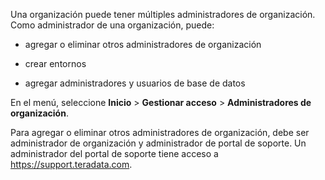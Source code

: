 Una organización puede tener múltiples administradores de organización. Como administrador de una organización, puede:

-   agregar o eliminar otros administradores de organización

-   crear entornos

-   agregar administradores y usuarios de base de datos

En el menú, seleccione **Inicio** \> **Gestionar acceso** \> **Administradores de organización**.

Para agregar o eliminar otros administradores de organización, debe ser administrador de organización y administrador de portal de soporte. Un administrador del portal de soporte tiene acceso a <https://support.teradata.com>.
